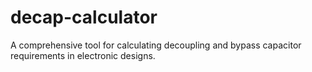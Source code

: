 # decap-calculator
A comprehensive tool for calculating decoupling and bypass capacitor requirements in electronic designs.
